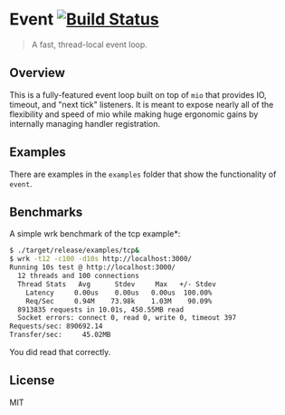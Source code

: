 # Event [![Build Status](https://travis-ci.org/reem/rust-event.svg?branch=master)](https://travis-ci.org/reem/rust-event)

> A fast, thread-local event loop.

## Overview

This is a fully-featured event loop built on top of `mio` that provides
IO, timeout, and "next tick" listeners. It is meant to expose nearly all
of the flexibility and speed of mio while making huge ergonomic gains by
internally managing handler registration.

## Examples

There are examples in the `examples` folder that show the functionality of
`event`.

## Benchmarks

A simple wrk benchmark of the tcp example\*:

```sh
$ ./target/release/examples/tcp&
$ wrk -t12 -c100 -d10s http://localhost:3000/
Running 10s test @ http://localhost:3000/
  12 threads and 100 connections
  Thread Stats   Avg      Stdev     Max   +/- Stdev
    Latency     0.00us    0.00us   0.00us  100.00%
    Req/Sec     0.94M    73.98k    1.03M    90.09%
  8913835 requests in 10.01s, 450.55MB read
  Socket errors: connect 0, read 0, write 0, timeout 397
Requests/sec: 890692.14
Transfer/sec:     45.02MB
```

You did read that correctly.

## License

MIT

